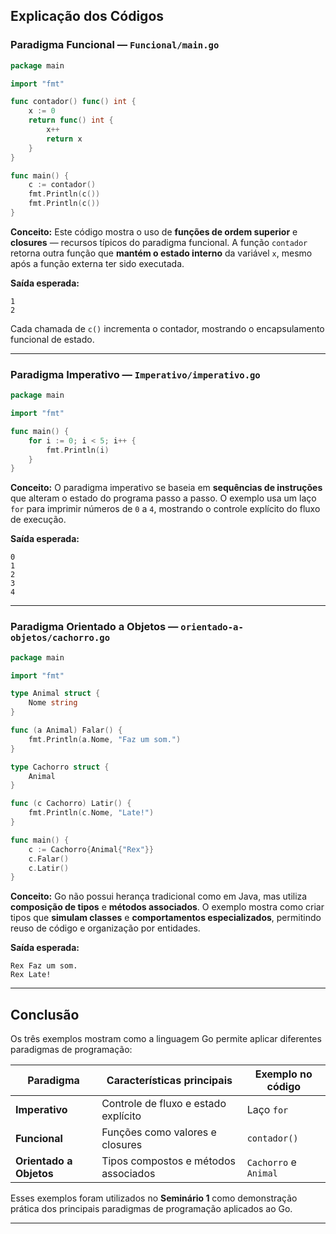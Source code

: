 ## Explicação dos Códigos

### Paradigma Funcional — `Funcional/main.go`

```go
package main

import "fmt"

func contador() func() int {
    x := 0
    return func() int {
        x++
        return x
    }
}

func main() {
    c := contador()
    fmt.Println(c())
    fmt.Println(c())
}
```

**Conceito:**
Este código mostra o uso de **funções de ordem superior** e **closures** — recursos típicos do paradigma funcional.
A função `contador` retorna outra função que **mantém o estado interno** da variável `x`, mesmo após a função externa ter sido executada.

**Saída esperada:**

```
1
2
```

Cada chamada de `c()` incrementa o contador, mostrando o encapsulamento funcional de estado.

---

### Paradigma Imperativo — `Imperativo/imperativo.go`

```go
package main

import "fmt"

func main() {
    for i := 0; i < 5; i++ {
        fmt.Println(i)
    }
}
```

**Conceito:**
O paradigma imperativo se baseia em **sequências de instruções** que alteram o estado do programa passo a passo.
O exemplo usa um laço `for` para imprimir números de `0` a `4`, mostrando o controle explícito do fluxo de execução.

**Saída esperada:**

```
0
1
2
3
4
```

---

### Paradigma Orientado a Objetos — `orientado-a-objetos/cachorro.go`

```go
package main

import "fmt"

type Animal struct {
    Nome string
}

func (a Animal) Falar() {
    fmt.Println(a.Nome, "Faz um som.")
}

type Cachorro struct {
    Animal
}

func (c Cachorro) Latir() {
    fmt.Println(c.Nome, "Late!")
}

func main() {
    c := Cachorro{Animal{"Rex"}}
    c.Falar()
    c.Latir()
}
```

**Conceito:**
Go não possui herança tradicional como em Java, mas utiliza **composição de tipos** e **métodos associados**.
O exemplo mostra como criar tipos que **simulam classes** e **comportamentos especializados**, permitindo reuso de código e organização por entidades.

**Saída esperada:**

```
Rex Faz um som.
Rex Late!
```

---

## Conclusão

Os três exemplos mostram como a linguagem Go permite aplicar diferentes paradigmas de programação:

| Paradigma               | Características principais           | Exemplo no código     |
| ----------------------- | ------------------------------------ | --------------------- |
| **Imperativo**          | Controle de fluxo e estado explícito | Laço `for`            |
| **Funcional**           | Funções como valores e closures      | `contador()`          |
| **Orientado a Objetos** | Tipos compostos e métodos associados | `Cachorro` e `Animal` |

Esses exemplos foram utilizados no **Seminário 1** como demonstração prática dos principais paradigmas de programação aplicados ao Go.

---
